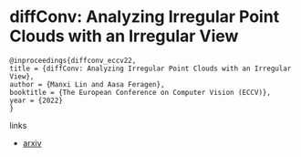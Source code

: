 # diffConv: Analyzing Irregular Point Clouds with an Irregular View

```
@inproceedings{diffconv_eccv22,
title = {diffConv: Analyzing Irregular Point Clouds with an Irregular View},
author = {Manxi Lin and Aasa Feragen},
booktitle = {The European Conference on Computer Vision (ECCV)},
year = {2022}
}
```

links
- [arxiv](https://arxiv.org/abs/2111.14658)
